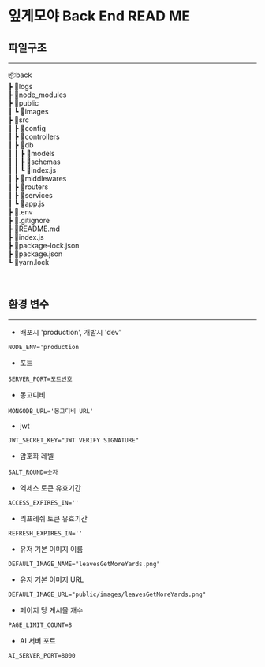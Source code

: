 # 잎게모야 Back End READ ME

## 파일구조

---

📦back  
┣ 📂logs  
┣ 📂node_modules  
┣ 📂public  
┃ ┗ 📂images  
┣ 📂src  
┃ ┣ 📂config  
┃ ┣ 📂controllers  
┃ ┣ 📂db  
┃ ┃ ┣ 📂models  
┃ ┃ ┣ 📂schemas  
┃ ┃ ┗ 📜index.js  
┃ ┣ 📂middlewares  
┃ ┣ 📂routers  
┃ ┣ 📂services  
┃ ┗ 📜app.js  
┣ 📜.env  
┣ 📜.gitignore  
┣ 📜README.md  
┣ 📜index.js  
┣ 📜package-lock.json  
┣ 📜package.json  
┗ 📜yarn.lock

<br>

## 환경 변수

---

- 배포시 'production', 개발시 'dev'

```
NODE_ENV='production
```

- 포트

```
SERVER_PORT=포트번호
```

- 몽고디비

```
MONGODB_URL='몽고디비 URL'
```

- jwt

```
JWT_SECRET_KEY="JWT VERIFY SIGNATURE"
```

- 암호화 레벨

```
SALT_ROUND=숫자
```

- 엑세스 토큰 유효기간

```
ACCESS_EXPIRES_IN=''
```

- 리프레쉬 토큰 유효기간

```
REFRESH_EXPIRES_IN=''
```

- 유저 기본 이미지 이름

```
DEFAULT_IMAGE_NAME="leavesGetMoreYards.png"
```

- 유저 기본 이미지 URL

```
DEFAULT_IMAGE_URL="public/images/leavesGetMoreYards.png"
```

- 페이지 당 게시물 개수

```
PAGE_LIMIT_COUNT=8
```

- AI 서버 포트

```
AI_SERVER_PORT=8000
```

<br>
